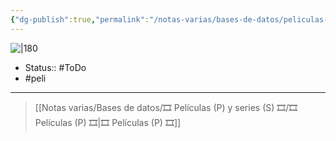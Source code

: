 ```yaml
---
{"dg-publish":true,"permalink":"/notas-varias/bases-de-datos/peliculas-p-y-series-s/p-naruto-rebelion-animal-en-la-isla-de-la-luna-creciente/"}
---
```



![|180](https://m.media-amazon.com/images/M/MV5BNjk2ZWIzOTYtMGUxMC00MzdhLWI3ZGMtZGJhNzZmMDYxYjJlXkEyXkFqcGdeQXVyMjQ3NTQ4MjQ@._V1_SX300.jpg)

- Status:: #ToDo 
- #peli 

---

> [[Notas varias/Bases de datos/🎞️ Películas (P) y series (S) 🎞️/🎞️ Películas (P) 🎞️\|🎞️ Películas (P) 🎞️]]
